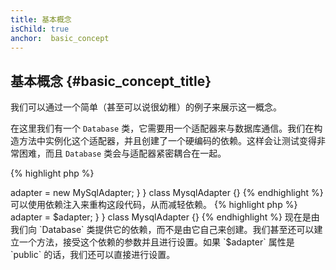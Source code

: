 ```yaml
---
title: 基本概念
isChild: true
anchor:  basic_concept
---
```


## 基本概念 {#basic_concept_title}

我们可以通过一个简单（甚至可以说很幼稚）的例子来展示这一概念。

在这里我们有一个 `Database` 类，它需要用一个适配器来与数据库通信。我们在构造方法中实例化这个适配器，并且创建了一个硬编码的依赖。这样会让测试变得非常困难，而且 `Database` 类会与适配器紧密耦合在一起。

{% highlight php %}
<?php
namespace Database;

class Database
{
    protected $adapter;

    public function __construct()
    {
        $this->adapter = new MySqlAdapter;
    }
}

class MysqlAdapter {}
{% endhighlight %}

可以使用依赖注入来重构这段代码，从而减轻依赖。

{% highlight php %}
<?php
namespace Database;

class Database
{
    protected $adapter;

    public function __construct(MySqlAdapter $adapter)
    {
        $this->adapter = $adapter;
    }
}

class MysqlAdapter {}
{% endhighlight %}

现在是由我们向 `Database` 类提供它的依赖，而不是由它自己来创建。我们甚至还可以建立一个方法，接受这个依赖的参数并且进行设置。如果 `$adapter` 属性是 `public` 的话，我们还可以直接进行设置。
